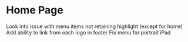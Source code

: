 Home Page
=========

Look into issue with menu items not retaining highlight (except for home)
Add ability to link from each logo in footer
Fix menu for portrait iPad
